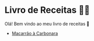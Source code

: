# Livro de Receitas :man_cook:

Olá! Bem vindo ao meu livro de receitas :handshake:

- [Macarrão à Carbonara](receitas/carbonara.md)
